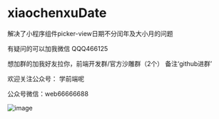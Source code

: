 # xiaochenxuDate
解决了小程序组件picker-view日期不分闰年及大小月的问题

有疑问的可以加我微信 QQQ466125

想加群的加我好友拉你，前端开发群/官方沙雕群（2个） 备注‘github进群’

欢迎关注公众号： 学前端呢

公众号微信：web66666688

 ![image](https://img3.doubanio.com/view/group_topic/l/public/p159023534.webp)
 



